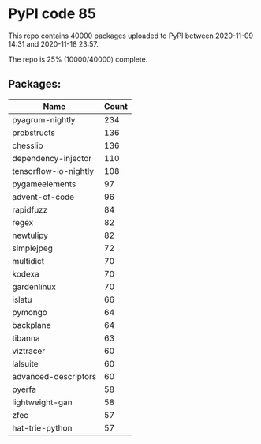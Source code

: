 # PyPI code 85

This repo contains 40000 packages uploaded to PyPI between 
2020-11-09 14:31 and 2020-11-18 23:57.

The repo is 25% (10000/40000) complete.

## Packages:

| Name  | Count |
| ----- | ----- |
| pyagrum-nightly | 234 |
| probstructs | 136 |
| chesslib | 136 |
| dependency-injector | 110 |
| tensorflow-io-nightly | 108 |
| pygameelements | 97 |
| advent-of-code | 96 |
| rapidfuzz | 84 |
| regex | 82 |
| newtulipy | 82 |
| simplejpeg | 72 |
| multidict | 70 |
| kodexa | 70 |
| gardenlinux | 70 |
| islatu | 66 |
| pymongo | 64 |
| backplane | 64 |
| tibanna | 63 |
| viztracer | 60 |
| lalsuite | 60 |
| advanced-descriptors | 60 |
| pyerfa | 58 |
| lightweight-gan | 58 |
| zfec | 57 |
| hat-trie-python | 57 |


